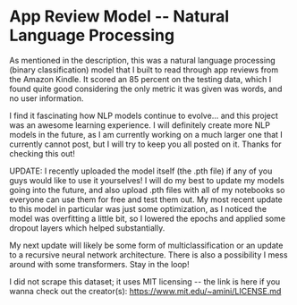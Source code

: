 # App Review Model -- Natural Language Processing
As mentioned in the description, this was a natural language processing (binary classification) model that I built to read through app reviews from the Amazon Kindle. It scored an 85 percent on the testing data, which I found quite good considering the only metric it was given was words, and no user information.

I find it fascinating how NLP models continue to evolve... and this project was an awesome learning experience. I will definitely create more NLP models in the future, as I am currently working on a much larger one that I currently cannot post, but I will try to keep you all posted on it. Thanks for checking this out!

UPDATE: I recently uploaded the model itself (the .pth file) if any of you guys would like to use it yourselves! I will do my best to update my models going into the future, and also upload .pth files with all of my notebooks so everyone can use them for free and test them out. My most recent update to this model in particular was just some optimization, as I noticed the model was overfitting a little bit, so I lowered the epochs and applied some dropout layers which helped substantially.

My next update will likely be some form of multiclassification or an update to a recursive neural network architecture. There is also a possibility I mess around with some transformers. Stay in the loop!

I did not scrape this dataset; it uses MIT licensing -- the link is here if you wanna check out the creator(s): https://www.mit.edu/~amini/LICENSE.md 

